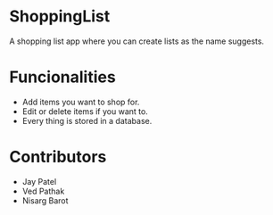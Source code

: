 # ShoppingList

A shopping list app where you can create lists as the name suggests.

# Funcionalities

* Add items you want to shop for.
* Edit or delete items if you want to.
* Every thing is stored in a database.

# Contributors

* Jay Patel
* Ved Pathak
* Nisarg Barot
